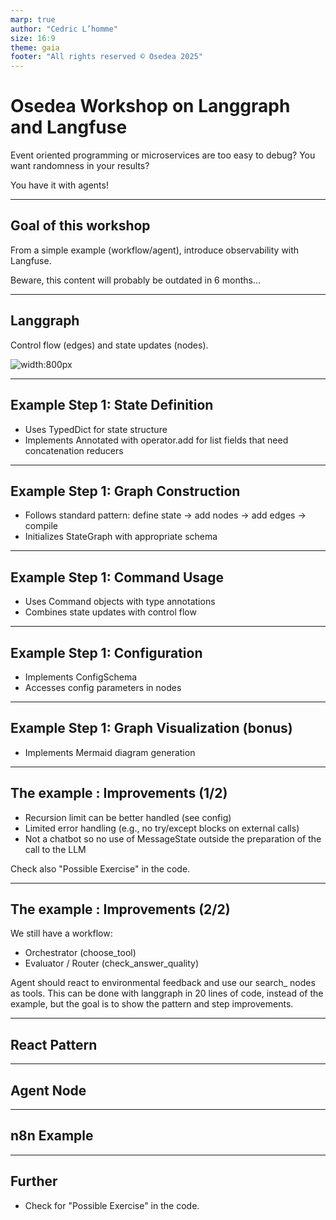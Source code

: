 ```yaml
---
marp: true
author: "Cedric L’homme"
size: 16:9
theme: gaia
footer: "All rights reserved © Osedea 2025"
---
```


# Osedea Workshop on Langgraph and Langfuse

Event oriented programming or microservices are too easy to debug? You want randomness in your results?

You have it with agents!

---

## Goal of this workshop

From a simple example (workflow/agent), introduce observability with Langfuse.

Beware, this content will probably be outdated in 6 months...

---

## Langgraph

Control flow (edges) and state updates (nodes).

![width:800px](https://langchain-ai.github.io/langgraph/concepts/img/agent_workflow.png)

---

## Example Step 1: State Definition

- Uses TypedDict for state structure
- Implements Annotated with operator.add for list fields that need concatenation reducers

---

## Example Step 1: Graph Construction

- Follows standard pattern:
  define state → add nodes → add edges → compile
- Initializes StateGraph with appropriate schema

---

## Example Step 1: Command Usage

- Uses Command objects with type annotations
- Combines state updates with control flow

---

## Example Step 1: Configuration

- Implements ConfigSchema
- Accesses config parameters in nodes

---

## Example Step 1: Graph Visualization (bonus)

- Implements Mermaid diagram generation

---

## The example : Improvements (1/2)

- Recursion limit can be better handled (see config)
- Limited error handling (e.g., no try/except blocks on external calls)
- Not a chatbot so no use of MessageState outside the preparation of the call to the LLM

Check also "Possible Exercise" in the code.

---

## The example : Improvements (2/2)

We still have a workflow:

- Orchestrator (choose_tool)
- Evaluator / Router (check_answer_quality)

Agent should react to environmental feedback and use our search_ nodes as tools.
This can be done with langgraph in 20 lines of code, instead of the example, but the goal is to show the pattern and step improvements.

---

## React Pattern

---

## Agent Node

---

## n8n Example

---

## Further

- Check for "Possible Exercise" in the code.
